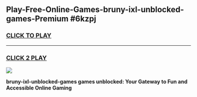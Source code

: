 
## Play-Free-Online-Games-bruny-ixl-unblocked-games-Premium #6kzpj
<h3>
<a href="https://premium.freeplayer.one?title=bruny-ixl-unblocked-games&ref=8M">CLICK TO PLAY</a></h3>
<hr>

<h3>
<a href="https://premium.freeplayer.one?title=bruny-ixl-unblocked-games&ref=8M">CLICK 2 PLAY</a>
  
</h3>

<a href="https://premium.freeplayer.one?title=bruny-ixl-unblocked-games&ref=8M"><img src="https://clearcache.store/games.png"></a>


**bruny-ixl-unblocked-games games unblocked: Your Gateway to Fun and Accessible Online Gaming**
